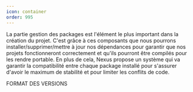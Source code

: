 ```yaml
---
icon: container
order: 995
---
```

La partie gestion des packages est l'élément le plus important dans la création du projet. 
C'est grâce à ces composants que nous pourrons installer/supprimer/mettre à jour nos dépendances pour garantir que nos projets fonctionneront correctement et qu'ils pourront être compilés pour les rendre portable.
En plus de cela, Nexus propose un système qui va garantir la compatibilité entre chaque package installé pour s'assurer d'avoir le maximum de stabilité et pour limiter les conflits de code.


FORMAT DES VERSIONS
